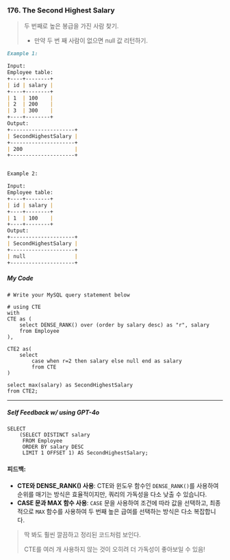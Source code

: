 ### 176. The Second Highest Salary

> 두 번째로 높은 봉급을 가진 사람 찾기.
>
> - 만약 두 번 째 사람이 없으면 null 값 리턴하기.



```markdown
Example 1:

Input: 
Employee table:
+----+--------+
| id | salary |
+----+--------+
| 1  | 100    |
| 2  | 200    |
| 3  | 300    |
+----+--------+
Output: 
+---------------------+
| SecondHighestSalary |
+---------------------+
| 200                 |
+---------------------+


Example 2:

Input: 
Employee table:
+----+--------+
| id | salary |
+----+--------+
| 1  | 100    |
+----+--------+
Output: 
+---------------------+
| SecondHighestSalary |
+---------------------+
| null                |
+---------------------+
```



##### My Code

```mysql
# Write your MySQL query statement below

# using CTE
with
CTE as (
    select DENSE_RANK() over (order by salary desc) as "r", salary
    from Employee
),

CTE2 as(
    select 
        case when r=2 then salary else null end as salary
        from CTE
)

select max(salary) as SecondHighestSalary
from CTE2;
```

---

##### Self Feedback w/ using GPT-4o

```mysql
SELECT 
    (SELECT DISTINCT salary 
     FROM Employee 
     ORDER BY salary DESC 
     LIMIT 1 OFFSET 1) AS SecondHighestSalary;
```

#### 피드백:

- **CTE와 DENSE_RANK() 사용**: CTE와 윈도우 함수인 `DENSE_RANK()`를 사용하여 순위를 매기는 방식은 효율적이지만, 쿼리의 가독성을 다소 낮출 수 있습니다.
- **CASE 문과 MAX 함수 사용**: `CASE` 문을 사용하여 조건에 따라 값을 선택하고, 최종적으로 `MAX` 함수를 사용하여 두 번째 높은 급여를 선택하는 방식은 다소 복잡합니다.



> 딱 봐도 훨씬 깔끔하고 정리된 코드처럼 보인다.
>
> CTE를 여러 개 사용하지 않는 것이 오히려 더 가독성이 좋아보일 수 있음!


